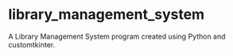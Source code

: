 # library_management_system
A Library Management System program created using Python and customtkinter.

